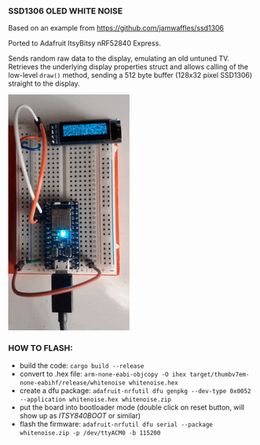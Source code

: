 ### SSD1306 OLED WHITE NOISE

Based on an example from https://github.com/jamwaffles/ssd1306

Ported to Adafruit ItsyBitsy nRF52840 Express.

Sends random raw data to the display, emulating an old untuned TV. 
Retrieves the underlying display properties struct and allows calling of the low-level `draw()` method,
sending a 512 byte buffer (128x32 pixel SSD1306) straight to the display.

![random noise](whitenoise.gif)

### HOW TO FLASH:

* build the code: ```cargo build --release```
* convert to .hex file: ```arm-none-eabi-objcopy -O ihex target/thumbv7em-none-eabihf/release/whitenoise whitenoise.hex```
* create a dfu package: ```adafruit-nrfutil dfu genpkg --dev-type 0x0052 --application whitenoise.hex whitenoise.zip```
* put the board into bootloader mode (double click on reset button, will show up as _ITSY840BOOT_ or similar)
* flash the firmware: ```adafruit-nrfutil dfu serial --package whitenoise.zip -p /dev/ttyACM0 -b 115200```
